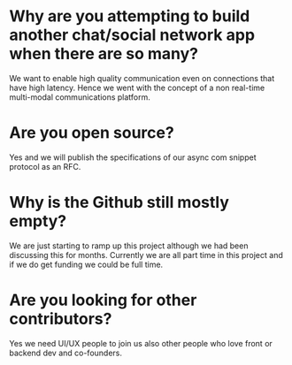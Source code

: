 # Why are you attempting to build another chat/social network app when there are so many?

We want to enable high quality communication even on connections that have high latency. 
Hence we went with the concept of a non real-time multi-modal communications platform.

# Are you open source?

Yes and we will publish the specifications of our async com snippet protocol as an RFC.

# Why is the Github still mostly empty?

We are just starting to ramp up this project although we had been discussing this for months.
Currently we are all part time in this project and if we do get funding we could be full time.

# Are you looking for other contributors?

Yes we need UI/UX people to join us also other people who love front or backend dev and co-founders.





